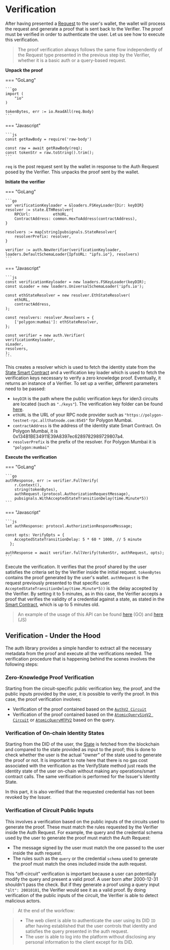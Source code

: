 # Verification

After having presented a [Request](./request-api-guide.md) to the user's wallet, the wallet will process the request and generate a proof that is sent back to the Verifier. 
The proof must be verified in order to authenticate the user. 
Let us see how to execute this verification.

> The proof verification always follows the same flow independently of the Request type presented in the previous step by the Verifier, whether it is a basic auth or a query-based request.

**Unpack the proof** 

=== "GoLang"

    ```go
    import (
        "io"
    )

    tokenBytes, err := io.ReadAll(req.Body)
    ```

=== "Javascript"

    ```js
    const getRawBody = require('raw-body')

    const raw = await getRawBody(req);
    const tokenStr = raw.toString().trim();
    ```

`req` is the post request sent by the wallet in response to the Auth Request posed by the Verifier. This unpacks the proof sent by the wallet.

**Initiate the verifier**

=== "GoLang"

    ```go
	var verificationKeyloader = &loaders.FSKeyLoader{Dir: keyDIR}
	resolver := state.ETHResolver{
		RPCUrl:          ethURL,
		ContractAddress: common.HexToAddress(contractAddress),
	}

	resolvers := map[string]pubsignals.StateResolver{
		resolverPrefix: resolver,
	}

    verifier := auth.NewVerifier(verificationKeyloader, loaders.DefaultSchemaLoader{IpfsURL: "ipfs.io"}, resolvers)
    ```


=== "Javascript"

    ```js
    const verificationKeyloader = new loaders.FSKeyLoader(keyDIR);
    const sLoader = new loaders.UniversalSchemaLoader('ipfs.io');

    const ethStateResolver = new resolver.EthStateResolver(
        ethURL,
        contractAddress,
    );

    const resolvers: resolver.Resolvers = {
        ['polygon:mumbai']: ethStateResolver,
    };

    const verifier = new auth.Verifier(
    verificationKeyloader,
    sLoader, 
    resolvers,
    );
    ```

This creates a resolver which is used to fetch the identity state from the [State Smart Contract](https://docs.iden3.io/contracts/state/) and a verification key loader which is used to fetch the verification keys necessary to verify a zero knowledge proof. 
Eventually, it returns an instance of a Verifier. To set up a verifier, different parameters need to be passed:

-  `keyDIR` is the path where the public verification keys for iden3 circuits are located (such as `"./keys"`). The verification key folder can be found <a href="https://github.com/0xPolygonID/phase2ceremony" target="_blank">here</a>.
- `ethURL` is the URL of your RPC node provider such as `"https://polygon-testnet-rpc.allthatnode.com:8545"` for Polygon Mumbai.
- `contractAddress` is the address of the identity state Smart Contract. On Polygon Mumbai, it is 0x134B1BE34911E39A8397ec6289782989729807a4.
- `resolverPrefix` is the prefix of the resolver. For Polygon Mumbai it is `"polygon:mumbai"`

**Execute the verification**

=== "GoLang"

    ```go
    authResponse, err := verifier.FullVerify(
        r.Context(),
		string(tokenBytes),
		authRequest.(protocol.AuthorizationRequestMessage),
		pubsignals.WithAcceptedStateTransitionDelay(time.Minute*5))
    ```

=== "Javascript"

    ```js
    let authResponse: protocol.AuthorizationResponseMessage;

    const opts: VerifyOpts = {
        AcceptedStateTransitionDelay: 5 * 60 * 1000, // 5 minute
      };
     
    authResponse = await verifier.fullVerify(tokenStr, authRequest, opts);
    ```

Execute the verification. It verifies that the proof shared by the user satisfies the criteria set by the Verifier inside the initial request.
`tokenBytes` contains the proof generated by the user's wallet.
`authRequest` is the request previously presented to that specific user.
`AcceptedStateTransitionDelay(time.Minute*5))` is the delay accepted by the Verifier. By setting it to 5 minutes, as in this case, the Verifier accepts a proof that verifies the validity of a credential against a state, as stated in the [Smart Contract](https://docs.iden3.io/contracts/state/), which is up to 5 minutes old.

> An example of the usage of this API can be found [here](https://github.com/0xPolygonID/tutorial-examples/blob/main/verifier-integration/go/index.go#L77) (GO) and [here](https://github.com/0xPolygonID/tutorial-examples/blob/main/verifier-integration/js/index.js#L73) (JS)

## Verification - Under the Hood

The auth library provides a simple handler to extract all the necessary metadata from the proof and execute all the verifications needed. The verification procedure that is happening behind the scenes involves the following steps: 

### Zero-Knowledge Proof Verification

Starting from the circuit-specific public verification key, the proof, and the public inputs provided by the user, it is possible to verify the proof. In this case, the proof verification involves: 

- Verification of the proof contained based on the <a href="https://docs.iden3.io/protocol/main-circuits/#authV2" target="_blank">`AuthV2 Circuit`</a>
- Verification of the proof contained based on the <a href="https://docs.iden3.io/protocol/main-circuits/#credentialatomicquerysigv2" target="_blank">`AtomicQuerySigV2 Circuit`</a> or <a href="https://docs.iden3.io/protocol/main-circuits/#credentialatomicquerymtpV2" target="_blank">`AtomicQueryMTPV2`</a> based on the query.

### Verification of On-chain Identity States

Starting from the DID of the user, the <a href="https://docs.iden3.io/contracts/state" target="_blank">State</a> is fetched from the blockchain and compared to the state provided as input to the proof; this is done to check whether the user is the actual "owner" of the state used to generate the proof or not. It is important to note here that there is no gas cost associated with the verification as the VerifyState method just reads the identity state of the user on-chain without making any operations/smart contract calls. The same verification is performed for the Issuer's Identity State.

In this part, it is also verified that the requested credential has not been revoked by the Issuer.

### Verification of Circuit Public Inputs

This involves a verification based on the public inputs of the circuits used to generate the proof. These must match the rules requested by the Verifier inside the Auth Request. For example, the query and the credential schema used by the user to generate the proof must match the Auth Request:

  - The message signed by the user must match the one passed to the user inside the auth request.
  - The rules such as the `query` or the credential `schema` used to generate the proof must match the ones included inside the auth request. 
  
This "off-circuit" verification is important because a user can potentially modify the query and present a valid proof. A user born after 2000-12-31 shouldn't pass the check. But if they generate a proof using a query input `"$lt": 20010101`, the Verifier would see it as a valid proof. By doing verification of the public inputs of the circuit, the Verifier is able to detect malicious actors.

> At the end of the workflow:

> - The web client is able to authenticate the user using its DID `ID` after having established that the user controls that identity and satisfies the query presented in the auth request.
> - The user is able to log into the platform without disclosing any personal information to the client except for its DID.

